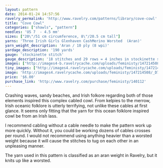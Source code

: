 ```yaml
---
layout: pattern
date: 2014-01-24 14:57:56
ravelry_permalink: 'http://www.ravelry.com/patterns/library/cove-cowl'
title: "Cove Cowl"
categories: ["shawls", "pattern"]
needles: 'US 7  - 4.5 mm'
sizes: ["20\"/51 cm circumference, 8\"/20.5 cm tall"]
yarns: 'Three Irish Girls Glenhaven CashMerino Worsted  (Aran)'
yarn_weight_description: 'Aran / 10 ply (8 wpi)'
yardage_description: '190 yards'
gauge: 'stockinette stitch'
gauge_description: '18 stitches and 29 rows = 4 inches in stockinette stitch'
images: ["http://images4-b.ravelrycache.com/uploads/feministy/147214508/_D7C7009_medium.JPG", "http://images4-b.ravelrycache.com/uploads/feministy/147214503/_D7C6995_medium.JPG", "http://images4-d.ravelrycache.com/uploads/feministy/147214509/_D7C7001_medium.JPG"]
tiny_images: ["http://images4.ravelrycache.com/uploads/feministy/147214508/_D7C7009_square.JPG", "http://images4.ravelrycache.com/uploads/feministy/147214503/_D7C6995_square.JPG", "http://images4-b.ravelrycache.com/uploads/feministy/147214509/_D7C7001_square.JPG"]
image: 'http://images4.ravelrycache.com/uploads/feministy/147214508/_D7C7009_square.JPG'
price: '$6.00'
purchase_link: 'http://www.ravelry.com/purchase/feministy/140112'
---
```

<p>Crashing waves, sandy beaches, and Irish folkore regarding both of those elements inspired this complex cabled cowl. From kelpies to the merrow, Irish oceanic folklore is utterly terrifying, not unlike these cables at first glance. It seems only fitting that the yarn for this ocean folklore inspired cowl be from an Irish lass.</p>

<p>I recommend cabling without a cable needle to make the pattern work up more quickly. Without it, you could be working dozens of cables crosses per round. I would not recommend using anything heavier than a worsted weight because it will cause the stitches to tug on each other in an unpleasing manner.</p>

<p>The yarn used in this pattern is classified as an aran weight in Ravelry, but it knits up like a worsted.</p>